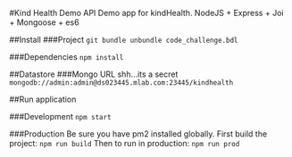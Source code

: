#Kind Health Demo API
Demo app for kindHealth. NodeJS + Express + Joi + Mongoose + es6

##Install
###Project
`git bundle unbundle code_challenge.bdl`

###Dependencies
`npm install`

##Datastore
###Mongo URL
shh...its a secret
`mongodb://admin:admin@ds023445.mlab.com:23445/kindhealth`

##Run application

###Development
`npm start`

###Production
Be sure you have pm2 installed globally.
First build the project:
`npm run build`
Then to run in production:
`npm run prod`


